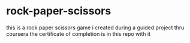 # rock-paper-scissors
this is a rock paper scissors game i created during a guided project thru coursera the certificate of completion is in this repo with it
